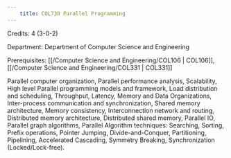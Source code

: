 ```yaml
---
    title: COL730 Parallel Programming
---
```

Credits: 4 (3-0-2)

Department: Department of Computer Science and Engineering

Prerequisites: [[/Computer Science and Engineering/COL106 | COL106]], [[/Computer Science and Engineering/COL331 | COL331]]

Parallel computer organization, Parallel performance analysis, Scalability, High level Parallel programming models and framework, Load distribution and scheduling, Throughput, Latency, Memory and Data Organizations, Inter-process communication and synchronization, Shared memory architecture, Memory consistency, Interconnection network and routing, Distributed memory architecture, Distributed shared memory, Parallel IO, Parallel graph algorithms, Parallel Algorithm techniques: Searching, Sorting, Prefix operations, Pointer Jumping, Divide-and-Conquer, Partitioning, Pipelining, Accelerated Cascading, Symmetry Breaking, Synchronization (Locked/Lock-free).